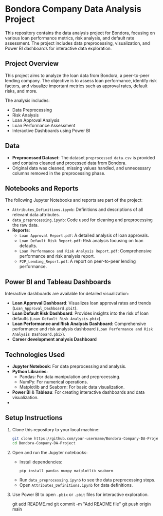 
# Bondora Company Data Analysis Project

This repository contains the data analysis project for Bondora, focusing on various loan performance metrics, risk analysis, and default rate assessment. The project includes data preprocessing, visualization, and Power BI dashboards for interactive data exploration.


## Project Overview
This project aims to analyze the loan data from Bondora, a peer-to-peer lending company. The objective is to assess loan performance, identify risk factors, and visualize important metrics such as approval rates, default risks, and more.

The analysis includes:
- Data Preprocessing
- Risk Analysis
- Loan Approval Analysis
- Loan Performance Assessment
- Interactive Dashboards using Power BI

## Data
- **Preprocessed Dataset**: The dataset `preprocessed_data.csv` is provided and contains cleaned and processed data from Bondora.
- Original data was cleaned, missing values handled, and unnecessary columns removed in the preprocessing phase.

## Notebooks and Reports
The following Jupyter Notebooks and reports are part of the project:

- `Attributes_Definitions.ipynb`: Definitions and descriptions of all relevant data attributes.
- `data_preprocessing.ipynb`: Code used for cleaning and preprocessing the raw data.
- **Reports**:
  - `Loan Approval Report.pdf`: A detailed analysis of loan approvals.
  - `Loan Default Risk Report.pdf`: Risk analysis focusing on loan defaults.
  - `Loan Performance and Risk Analysis Report.pdf`: Comprehensive performance and risk analysis report.
  - `P2P_Lending_Report.pdf`: A report on peer-to-peer lending performance.

## Power BI and Tableau Dashboards
Interactive dashboards are available for detailed visualization:
- **Loan Approval Dashboard**: Visualizes loan approval rates and trends (`Loan_Approval_Dashboard.pbit`).
- **Loan Default Risk Dashboard**: Provides insights into the risk of loan defaults (`Loan Default Risk Analysis.pbix`).
- **Loan Performance and Risk Analysis Dashboard**: Comprehensive performance and risk analysis dashboard (`Loan Performance and Risk Analysis Dashboard.pbix`).
- **Career development analysis Dashboard**

## Technologies Used
- **Jupyter Notebook**: For data preprocessing and analysis.
- **Python Libraries**: 
  - Pandas: For data manipulation and preprocessing.
  - NumPy: For numerical operations.
  - Matplotlib and Seaborn: For basic data visualization.
- **Power BI** & **Tableau**: For creating interactive dashboards and data visualization.
- 

## Setup Instructions
1. Clone this repository to your local machine:

   ```bash
   git clone https://github.com/your-username/Bondora-Company-DA-Project.git
   cd Bondora-Company-DA-Project
   ```

2. Open and run the Jupyter notebooks:
   - Install dependencies:
     ```bash
     pip install pandas numpy matplotlib seaborn
     ```
   - Run `data_preprocessing.ipynb` to see the data preprocessing steps.
   - Open `Attributes_Definitions.ipynb` for data definitions.

3. Use Power BI to open `.pbix` or `.pbit` files for interactive exploration.

   git add README.md
   git commit -m "Add README file"
   git push origin main
   ```
